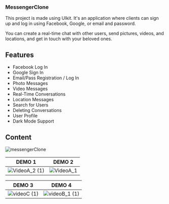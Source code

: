 ### MessengerClone

This project is made using UIkit. It's an application where clients can sign up and log in using Facebook, Google, or email and password.

You can create a real-time chat with other users, send pictures, videos, and locations, and get in touch with your beloved ones.

## Features
- Facebook  Log In
- Google Sign In
- Email/Pass Registration / Log In
- Photo Messages
- Video Messages
- Real-Time Conversations
- Location Messages
- Search for Users
- Deleting Conversations
- User Profile
- Dark Mode Support

## Content
![messengerClone](https://github.com/EnmanuelTorres/Thoughts/assets/106885120/2eb18102-2938-4785-a9c4-9ea7612cdff8)

DEMO 1 | DEMO 2 |
-------|--------|
![VideoA_2 (1)](https://user-images.githubusercontent.com/106885120/222849561-bcae13ce-33b4-4571-9a40-2bdd8506477a.gif)|![VideoA_1](https://user-images.githubusercontent.com/106885120/222845908-321b2f41-9a77-46c7-a4a8-2fcb0e5b7982.gif)

DEMO 3 | DEMO 4 |
-------|--------|
![videoC (1)](https://user-images.githubusercontent.com/106885120/222855110-dfcf9691-79fc-4cff-b93e-26bc03aac7e6.gif)|![videoB_1 (1)](https://user-images.githubusercontent.com/106885120/222854726-41e6c40e-63dc-45b8-8dbf-8d6e4ace138c.gif)

